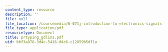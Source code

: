 ```yaml
---
content_type: resource
description: ''
file: null
file_location: /coursemedia/6-071j-introduction-to-electronics-signals-and-measurement-spring-2006/bbf3a8783d4c5416d4c6c12859b5df1a_prtyping_gdlins.pdf
file_type: application/pdf
resourcetype: Document
title: prtyping_gdlins.pdf
uid: bbf3a878-3d4c-5416-d4c6-c12859b5df1a
---
```

